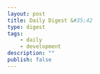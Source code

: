 ```yaml
---
layout: post
title: Daily Digest &#35;42
type: digest
tags: 
    - daily
    - development
description: ""
publish: false
---
```

